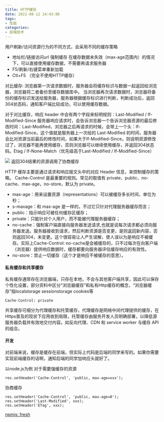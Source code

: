 ```yaml
---
title: HTTP缓存
date: 2022-08-12 14:43:06
tags:
- 性能
categories: 
- 前端技术
---
```

用户刷新/访问资源行为的不同方式，会采用不同的缓存策略
+ 地址栏/链接访问url  强制缓存 在缓存数据未失效（max-age范围内）的情况下，可以直接使用缓存数据，不需要再请求服务器
+ F5/刷新/右键菜单重新加载
+ Ctl+F5 （完全不使用HTTP缓存）

对比缓存: 浏览器第一次请求数据时，服务器会将缓存标识与数据一起返回给浏览器，浏览器将二者备份至缓存数据库中。
当浏览器再次请求数据时，浏览器将备份的缓存标识发送给服务器，服务器根据缓存标识进行判断，判断成功后，返回304状态码，通知客户端比较成功，可以使用缓存数据。

对于对比缓存，响应 header 中会有两个字段来标明规则：Last-Modified / If-Modified-Since
服务器响应请求时，会告诉浏览器一个告诉浏览器资源的最后修改时间：Last-Modified，浏览器之后再请求的时候，会带上一个头：If-Modified-Since，这个值就是服务器上一次给的 Last-Modified 的时间，服务器会比对资源当前最后的修改时间，如果大于If-Modified-Since，则说明资源修改过了，浏览器不能再使用缓存，否则浏览器可以继续使用缓存，并返回304状态码。Etag  /  If-None-Match（优先级高于Last-Modified  /  If-Modified-Since）

![](https://p6-juejin.byteimg.com/tos-cn-i-k3u1fbpfcp/8c2aa6e075f143ff89da0f049d07990d~tplv-k3u1fbpfcp-zoom-in-crop-mark:4536:0:0:0.awebp?)
返回304结果的资源调用了协商缓存

HTTP 缓存主要是通过请求和响应报文头中的对应 Header 信息，来控制缓存的策略。
Cache-Control 是最重要的规则。常见的取值有 private、public、no-cache、max-age，no-store，默认为 private。
+ max-age：用来设置资源（representations）可以被缓存多长时间，单位为秒；
+ s-maxage：和 max-age 是一样的，不过它只针对代理服务器缓存而言；
+ public：指示响应可被任何缓存区缓存；
+ private：只能针对个人用户，而不能被代理服务器缓存；
+ no-cache：强制客户端直接向服务器发送请求,也就是说每次请求都必须向服务器发送。服务器接收到请求，然后判断资源是否变更，是则返回新内容，否则返回304，未变更。这个很容易让人产生误解，使人误以为是响应不被缓存。实际上Cache-Control:  no-cache是会被缓存的，只不过每次在向客户端（浏览器）提供响应数据时，缓存都要向服务器评估缓存响应的有效性。
+ no-store：禁止一切缓存（这个才是响应不被缓存的意思）。

#### 私有缓存和共享缓存
私有缓存通常存在浏览器端，只存在本地，不会与其他客户端共享，因此可以保存个性化设置，部分资料中区分“浏览器缓存”和私有Http缓存的概念，“浏览器缓存”指localstorage sessionstorage cookies等
```
Cache-Control: private
```
共享缓存可细分为代理缓存和托管缓存，代理缓存是网络中间代理提供的缓存，在Https普及的现状下应用收到局限，托管缓存由服务开发人员明确部署，以降低源服务器负载并有效地交付内容。如反向代理、CDN 和 service worker 与缓存 API 的组合。

#### 开发
对前端来说，缓存是缓存在前端，但实际上代码是后端的同学来写的。如果你需要实现前端缓存的话啊，通知后端的同学加响应头就好了。

以node.js为例 对于需要强缓存的资源
```
res.setHeader('Cache-Control', 'public, max-age=xxx');
```
协商缓存
```
res.setHeader('Cache-Control', 'public, max-age=0');
res.setHeader('Last-Modified', xxx);
res.setHeader('ETag', xxx);
```
[npmjs: fresh](https://www.npmjs.com/package/fresh)